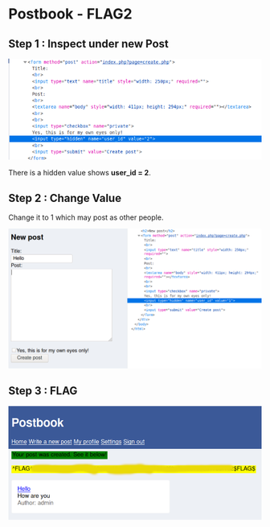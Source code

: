 # Postbook - FLAG2

## Step 1 : Inspect under new Post

![](./images/inspect.png)

There is a hidden value shows **user_id = 2**.

## Step 2 : Change Value

Change it to 1 which may post as other people.

![](./images/change_value.png)

## Step 3 : FLAG

![](./images/flag.png)
